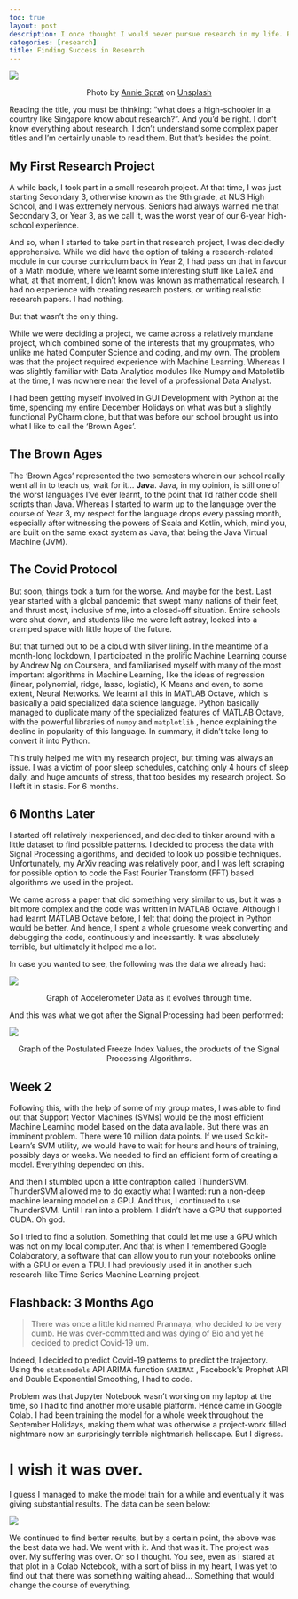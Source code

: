 ```yaml
---
toc: true
layout: post
description: I once thought I would never pursue research in my life. But times have changed, and so have I.
categories: [research]
title: Finding Success in Research
---
```


![](https://miro.medium.com/max/875/1*AwEWQ9jU9IIIad0QIGGl4g.jpeg)
<p align="center">Photo by <a href="https://unsplash.com/@anniespratt">Annie Sprat</a> on <a href="https://unsplash.com/">Unsplash</a></p>

Reading the title, you must be thinking: “what does a high-schooler in a country like Singapore know about research?”. And you’d be right. I don’t know everything about research. I don’t understand some complex paper titles and I’m certainly unable to read them. But that’s besides the point.

## My First Research Project

A while back, I took part in a small research project. At that time, I was just starting Secondary 3, otherwise known as the 9th grade, at NUS High School, and I was extremely nervous. Seniors had always warned me that Secondary 3, or Year 3, as we call it, was the worst year of our 6-year high-school experience.

And so, when I started to take part in that research project, I was decidedly apprehensive. While we did have the option of taking a research-related module in our course curriculum back in Year 2, I had pass on that in favour of a Math module, where we learnt some interesting stuff like LaTeX and what, at that moment, I didn’t know was known as mathematical research. I had no experience with creating research posters, or writing realistic research papers. I had nothing.

But that wasn’t the only thing.

While we were deciding a project, we came across a relatively mundane project, which combined some of the interests that my groupmates, who unlike me hated Computer Science and coding, and my own. The problem was that the project required experience with Machine Learning. Whereas I was slightly familiar with Data Analytics modules like Numpy and Matplotlib at the time, I was nowhere near the level of a professional Data Analyst.

I had been getting myself involved in GUI Development with Python at the time, spending my entire December Holidays on what was but a slightly functional PyCharm clone, but that was before our school brought us into what I like to call the ‘Brown Ages’.

## The Brown Ages

The ‘Brown Ages’ represented the two semesters wherein our school really went all in to teach us, wait for it… **Java**. Java, in my opinion, is still one of the worst languages I’ve ever learnt, to the point that I’d rather code shell scripts than Java. Whereas I started to warm up to the language over the course of Year 3, my respect for the language drops every passing month, especially after witnessing the powers of Scala and Kotlin, which, mind you, are built on the same exact system as Java, that being the Java Virtual Machine (JVM).

## The Covid Protocol

But soon, things took a turn for the worse. And maybe for the best. Last year started with a global pandemic that swept many nations of their feet, and thrust most, inclusive of me, into a closed-off situation. Entire schools were shut down, and students like me were left astray, locked into a cramped space with little hope of the future.

But that turned out to be a cloud with silver lining. In the meantime of a month-long lockdown, I participated in the prolific Machine Learning course by Andrew Ng on Coursera, and familiarised myself with many of the most important algorithms in Machine Learning, like the ideas of regression (linear, polynomial, ridge, lasso, logistic), K-Means and even, to some extent, Neural Networks. We learnt all this in MATLAB Octave, which is basically a paid specialized data science language. Python basically managed to duplicate many of the specialized features of MATLAB Octave, with the powerful libraries of `numpy` and `matplotlib` , hence explaining the decline in popularity of this language. In summary, it didn’t take long to convert it into Python.

This truly helped me with my research project, but timing was always an issue. I was a victim of poor sleep schedules, catching only 4 hours of sleep daily, and huge amounts of stress, that too besides my research project. So I left it in stasis. For 6 months.

## 6 Months Later

I started off relatively inexperienced, and decided to tinker around with a little dataset to find possible patterns. I decided to process the data with Signal Processing algorithms, and decided to look up possible techniques. Unfortunately, my ArXiv reading was relatively poor, and I was left scraping for possible option to code the Fast Fourier Transform (FFT) based algorithms we used in the project.

We came across a paper that did something very similar to us, but it was a bit more complex and the code was written in MATLAB Octave. Although I had learnt MATLAB Octave before, I felt that doing the project in Python would be better. And hence, I spent a whole gruesome week converting and debugging the code, continuously and incessantly. It was absolutely terrible, but ultimately it helped me a lot.

In case you wanted to see, the following was the data we already had:

![](https://miro.medium.com/max/875/1*nakcqxgmE2jn_vZQtB-WnA.png)
<p align="center">Graph of Accelerometer Data as it evolves through time.</p>

And this was what we got after the Signal Processing had been performed:

![](https://miro.medium.com/max/875/1*grxzEFSOBFSIZWELPyJCpA.png)
<p align="center">Graph of the Postulated Freeze Index Values, the products of the Signal Processing Algorithms.</p>

## Week 2
Following this, with the help of some of my group mates, I was able to find out that Support Vector Machines (SVMs) would be the most efficient Machine Learning model based on the data available. But there was an imminent problem. There were 10 million data points. If we used Scikit-Learn’s SVM utility, we would have to wait for hours and hours of training, possibly days or weeks. We needed to find an efficient form of creating a model. Everything depended on this.

And then I stumbled upon a little contraption called ThunderSVM. ThunderSVM allowed me to do exactly what I wanted: run a non-deep machine learning model on a GPU. And thus, I continued to use ThunderSVM. Until I ran into a problem. I didn’t have a GPU that supported CUDA. Oh god.

So I tried to find a solution. Something that could let me use a GPU which was not on my local computer. And that is when I remembered Google Colaboratory, a software that can allow you to run your notebooks online with a GPU or even a TPU. I had previously used it in another such research-like Time Series Machine Learning project.

## Flashback: 3 Months Ago

> There was once a little kid named Prannaya, who decided to be very dumb. He was over-committed and was dying of Bio and yet he decided to predict Covid-19 um.

Indeed, I decided to predict Covid-19 patterns to predict the trajectory. Using the `statsmodels` API ARIMA function `SARIMAX` , Facebook's Prophet API and Double Exponential Smoothing, I had to code.

Problem was that Jupyter Notebook wasn’t working on my laptop at the time, so I had to find another more usable platform. Hence came in Google Colab. I had been training the model for a whole week throughout the September Holidays, making them what was otherwise a project-work filled nightmare now an surprisingly terrible nightmarish hellscape. But I digress.

# I wish it was over.

I guess I managed to make the model train for a while and eventually it was giving substantial results. The data can be seen below:

![](https://miro.medium.com/max/534/1*hBkeNPmVeIuNq373Tk6ITA.png)

We continued to find better results, but by a certain point, the above was the best data we had. We went with it. And that was it. The project was over. My suffering was over. Or so I thought. You see, even as I stared at that plot in a Colab Notebook, with a sort of bliss in my heart, I was yet to find out that there was something waiting ahead… Something that would change the course of everything.